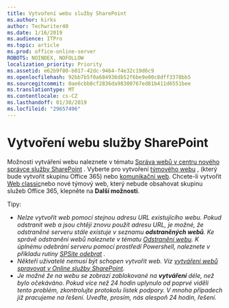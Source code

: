 ```yaml
---
title: Vytvoření webu služby SharePoint
ms.author: kirks
author: Techwriter40
ms.date: 1/16/2019
ms.audience: ITPro
ms.topic: article
ms.prod: office-online-server
ROBOTS: NOINDEX, NOFOLLOW
localization_priority: Priority
ms.assetid: e62b9f80-b017-42dc-9464-f4e32c19d6c9
ms.openlocfilehash: 92bb7b5f0a684936db52f6be9e00c8dff3378bb5
ms.sourcegitcommit: 0ae6cbb8cf2836da98300767ed81b411d6551bee
ms.translationtype: MT
ms.contentlocale: cs-CZ
ms.lasthandoff: 01/30/2019
ms.locfileid: "29657496"
---
```

# <a name="create-a-sharepoint-site"></a>Vytvoření webu služby SharePoint

Možnosti vytváření webu naleznete v tématu [Správa webů v centru nového správce služby SharePoint](https://docs.microsoft.com/sharepoint/manage-site-creation ) . Vyberte pro vytvoření [týmového webu](https://support.office.com/article/create-a-team-site-in-sharepoint-ef10c1e7-15f3-42a3-98aa-b5972711777d?ui=en-US&amp;rs=en-US&amp;ad=US) , (který bude vytvořit skupinu Office 365) nebo [komunikační web](https://support.office.com/article/7fb44b20-a72f-4d2c-9173-fc8f59ba50eb). Chcete-li vytvořit [Web classic](https://docs.microsoft.com/sharepoint/manage-sites-in-new-admin-center#create-a-site)nebo nové týmový web, který nebude obsahovat skupinu služeb Office 365, klepněte na **Další možnosti**. 
  
Tipy:
- *Nelze vytvořit web pomocí stejnou adresu URL existujícího webu. Pokud odstranit web a jsou chtějí znovu použít adresu URL, je možné, že odstraněné serveru stále existuje v seznamu **odstraněných webů**. Ke správě odstranění webů naleznete v tématu [Odstranění webu](https://docs.microsoft.com/sharepoint/manage-sites-in-new-admin-center#delete-a-site). K úplnému odebrání serveru pomocí prostředí Powershell, naleznete v příkladu rutiny [SPSite odebrat](https://docs.microsoft.com/sharepoint/manage-sites-in-new-admin-center#delete-a-site) .*
- *Někteří uživatelé nemusí být schopen vytvořit web. Viz [vytváření webů spravovat v Online služby SharePoint](https://docs.microsoft.com/sharepoint/manage-site-creation).*
- *Je možné že na webu se zobrazí zablokované na **vytváření** déle, než bylo očekáváno. Pokud více než 24 hodin uplynulo od poprvé viděli tento problém, zkontrolujte protokolu lístek podpory. V mnoha případech již pracujeme na řešení. Uveďte, prosím, nás alespoň 24 hodin, řešení.*
